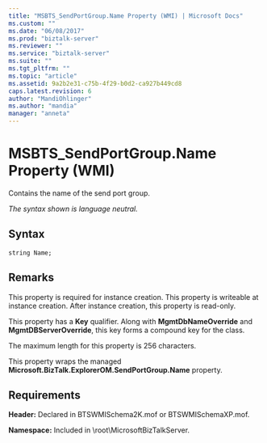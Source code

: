 ```yaml
---
title: "MSBTS_SendPortGroup.Name Property (WMI) | Microsoft Docs"
ms.custom: ""
ms.date: "06/08/2017"
ms.prod: "biztalk-server"
ms.reviewer: ""
ms.service: "biztalk-server"
ms.suite: ""
ms.tgt_pltfrm: ""
ms.topic: "article"
ms.assetid: 9a2b2e31-c75b-4f29-b0d2-ca927b449cd8
caps.latest.revision: 6
author: "MandiOhlinger"
ms.author: "mandia"
manager: "anneta"
---
```

# MSBTS_SendPortGroup.Name Property (WMI)
Contains the name of the send port group.  
  
 *The syntax shown is language neutral.*  
  
## Syntax  
  
```  
string Name;  
```  
  
## Remarks  
 This property is required for instance creation. This property is writeable at instance creation. After instance creation, this property is read-only.  
  
 This property has a **Key** qualifier. Along with **MgmtDbNameOverride** and **MgmtDBServerOverride**, this key forms a compound key for the class.  
  
 The maximum length for this property is 256 characters.  
  
 This property wraps the managed **Microsoft.BizTalk.ExplorerOM.SendPortGroup.Name** property.  
  
## Requirements  
 **Header:** Declared in BTSWMISchema2K.mof or BTSWMISchemaXP.mof.  
  
 **Namespace:** Included in \root\MicrosoftBizTalkServer.